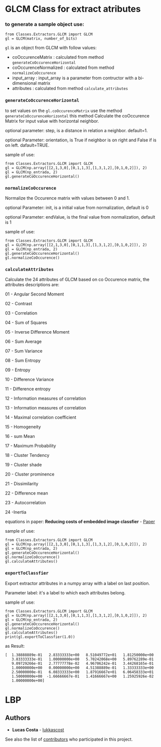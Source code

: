 # GLCM Class for extract atributes

### to generate a sample object use:
```
from Classes.Extractors.GLCM import GLCM
gl = GLCM(matrix, number_of_bits)
```
```gl``` is an object from GLCM with follow values:
* coOccurenceMatrix : calculated from method ```generateCoOccurenceHorizontal```
* coOccurenceNormalized : calculated from method ```normalizeCoOccurence```
* input_array : input_array is a parameter from contructor with a bi-dimensional matrix
* attributes  :  calculated from method ```calculate_attributes```

### ```generateCoOccurenceHorizontal```
to set values on the ```gl.coOccurenceMatrix``` use the method ```generateCoOccurenceHorizontal```
this method Calculate the coOccurence Matrix for input value with horizontal neighbor.

optional parameter: step, is a distance in relation a neighbor. default=1.

optional Parameter: orientation, is True if neighbor is on right and False if is on left. dafault=TRUE.

sample of use:
```
from Classes.Extractors.GLCM import GLCM
gl = GLCM(np.array([[2,1,3,0],[0,1,1,3],[1,3,1,2],[0,1,0,2]]), 2)
gl = GLCM(np_entrada, 2)
gl.generateCoOccurenceHorizontal()
```



### ```normalizeCoOccurence```

Normalize the Occurence matrix with values between 0 and 1.

optional Parameter: init, is a initial value from normalization, default is 0 
                
optional Parameter: endValue, is the final value from normalization, default is 1
                
sample of use:
```
from Classes.Extractors.GLCM import GLCM
gl = GLCM(np.array([[2,1,3,0],[0,1,1,3],[1,3,1,2],[0,1,0,2]]), 2)
gl = GLCM(np_entrada, 2)
gl.generateCoOccurenceHorizontal()
gl.normalizeCoOccurence()
```


### ```calculateAttributes```
Calculate the 24 attributes of GLCM based on co Occurence matrix,
the attributes descriptions are:

01 - Angular Second Moment

02 - Contrast

03 - Correlation

04 - Sum of Squares

05 - Inverse Difference Moment

06 - Sum Average

07 - Sum Variance

08 - Sum Entropy

09 - Entropy

10 - Difference Variance

11 - Difference entropy

12 - Information measures of correlation

13 - Information measures of correlation

14 - Maximal correlation coefficient

15 - Homogeneity

16 - sum Mean

17 - Maximum Probability

18 - Cluster Tendency

19 - Cluster shade

20 - Cluster prominence

21 - Dissimilarity

22 - Difference mean

23 - Autocorrelation

24 -Inertia

equations in paper: **Reducing costs of embedded image classfier** - [Paper](https://github.com/lukkascost)


sample of use:

```
from Classes.Extractors.GLCM import GLCM
gl = GLCM(np.array([[2,1,3,0],[0,1,1,3],[1,3,1,2],[0,1,0,2]]), 2)
gl = GLCM(np_entrada, 2)
gl.generateCoOccurenceHorizontal()
gl.normalizeCoOccurence()
gl.calculateAttributes()
```

### ```exportToClassfier```

Export extractor attributes in a numpy array with a label on last position.

Parameter label: it's a label to which each attributes belong.

sample of use:

```
from Classes.Extractors.GLCM import GLCM
gl = GLCM(np.array([[2,1,3,0],[0,1,1,3],[1,3,1,2],[0,1,0,2]]), 2)
gl = GLCM(np_entrada, 2)
gl.generateCoOccurenceHorizontal()
gl.normalizeCoOccurence()
gl.calculateAttributes()
print(gl.exportToClassfier(1.0))
```

as Result:

```
[  1.38888889e-01   2.83333333e+00   8.51049772e+01   1.81250000e+00
   3.83333333e-01   1.00000000e+00   5.70242068e+00   5.89762289e-01
   9.09729266e-01   2.77777778e-02   4.96706242e-01   3.44268165e-01
   1.00000000e+00   0.00000000e+00   4.51388889e-01   1.33333333e+00
   2.50000000e-01   6.08333333e+00   1.87916667e+01   6.06458333e+01
   1.50000000e+00  -1.66666667e-01   1.41666667e+00   1.25925926e-02
   1.00000000e+00]
```
# LBP



   
## Authors

* **Lucas Costa** - [lukkascost](https://github.com/lukkascost)

See also the list of [contributors](https://github.com/lukkascost/MachineLearn/contributors) who participated in this project.

